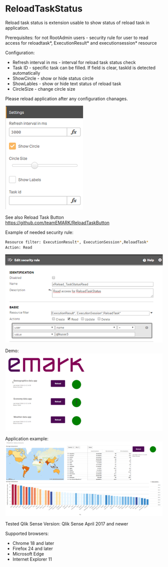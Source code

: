 # ReloadTaskStatus

Reload task status is extension usable to show status of reload task in application.

Prerequisites: 
for not RootAdmin users - security rule for user to read access for reloadtask*, ExecutionResult* and executionsession* resource


Configuration: 
 - Refresh interval in ms - interval for reload task status check 
 - Task ID - specific task can be filled. If field is clear, taskId is detected automatically
 - ShowCircle - show or hide status circle
 - ShowLables - show or hide text status of  reload task
 - CircleSize - change circle size
 
Please reload application after any configuration chanages.

![alt text](https://github.com/teamEMARK/ReloadTaskStatus/blob/master/images/settings.png)



See also Reload Task Button https://github.com/teamEMARK/ReloadTaskButton

Example of needed security rule:

```sh
Resource filter: ExecutionResult*, ExecutionSession*,ReloadTask*
Action: Read
```
![alt text](https://github.com/teamEMARK/ReloadTaskStatus/blob/master/images/RTS_rule.png)

Demo:
![alt text](https://github.com/teamEMARK/ReloadTaskStatus/blob/master/images/EMARK_Reload_Task.gif)

Application example:
![alt text](https://github.com/teamEMARK/ReloadTaskStatus/blob/master/images/screenshot.png)

Tested Qlik Sense Version: Qlik Sense April 2017 and newer

Supported browsers: 
   - Chrome 18 and later
   - Firefox 24 and later
   - Microsoft Edge
   - Internet Explorer 11
    
